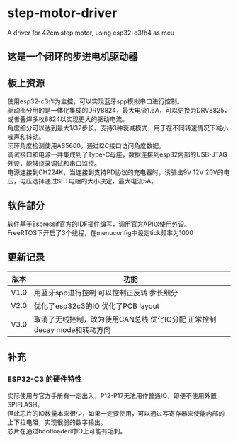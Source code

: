 # step-motor-driver
A driver for 42cm step motor, using esp32-c3fh4 as mcu

## 这是一个闭环的步进电机驱动器

## 板上资源
使用esp32-c3作为主控，可以实现蓝牙spp模拟串口进行控制。<br />
驱动部分用的是一体化集成的DRV8824，最大电流1.6A，可以更换为DRV8825，或者叠焊多枚8824以实现更大的驱动电流。<br />
角度细分可以达到最大1/32步长。支持3种衰减模式，用于在不同转速情况下减小噪声和抖动。<br />
闭环角度检测使用AS5600，通过I2C接口访问角度数据。<br />
调试接口和电源一并集成到了Type-C母座，数据连接到esp32内部的USB-JTAG外设，能够烧录调试和串口监控。<br />
电源连接到CH224K，当连接到支持PD协议的充电器时，诱骗出9V 12V 20V的电压，电压选择通过SET电阻的大小决定，最大电流5A。<br />

## 软件部分
软件基于Espressif官方的IDF插件编写，调用官方API以使用外设。<br />
FreeRTOS下开启了3个线程，在menuconfig中设定tick频率为1000 <br />

## 更新记录
| 版本 | 功能 |
| ---- | ---- |
| V1.0 | 用蓝牙spp进行控制 可以控制正反转 步长细分 |
| V2.0 | 优化了esp32c3的IO 优化了PCB layout|
| V3.0 | 取消了无线控制，改为使用CAN总线 优化IO分配 正常控制decay mode和转动方向 |

## 补充
### ESP32-C3 的硬件特性
实际使用与官方手册有一定出入，P12-P17无法用作普通IO，即便不使用外置SPIFLASH。<br />
但此芯片的IO数量本来很少，如果一定要使用，可以通过写寄存器来使能内部的上下拉电阻，实现很弱的数字输出。<br />
芯片在通过bootloader时IO上可能有毛刺。<br />
